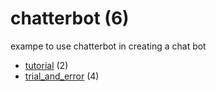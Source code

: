 # chatterbot (6)
exampe to use chatterbot in creating a chat bot

+ [tutorial](tutorial/README.md) (2)
+ [trial_and_error](trial_and_error/README.md) (4)

